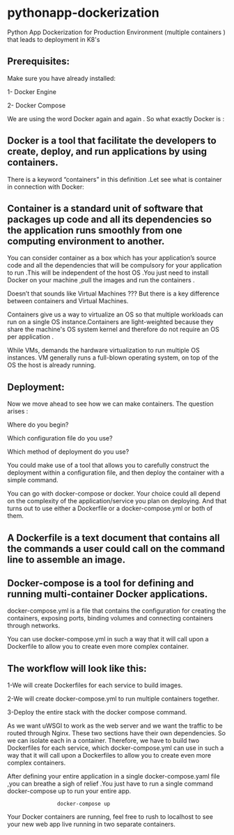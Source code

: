 # pythonapp-dockerization
Python App Dockerization for Production Environment (multiple containers ) that leads to deployment in K8's


Prerequisites: 
-----------------------------------------------------------------------------------------------------------------------------

Make sure you have already installed: 

1- Docker Engine

2- Docker Compose


We are using the word Docker again and again . So what exactly Docker is :

Docker is a tool that facilitate the developers to create, deploy, and run applications by using containers. 
-----------------------------------------------------------------------------------------------------------------------

There is a keyword “containers” in this definition .Let see what is container in connection with Docker:

Container is a standard unit of software that packages up code and all its dependencies so the application runs smoothly from one computing environment to another.
----------------------------------------------------------------------------------------------------------------------------
You can consider container as a box which has your application’s source code and all the dependencies that will be compulsory for your application to run .This will be independent of the host OS .You just need to install Docker on your machine ,pull the images and run the containers .



Doesn’t that sounds like Virtual Machines ???
But there is a key difference between containers and Virtual Machines.

Containers give us a way to virtualize an OS so that multiple workloads can run on a single OS instance.Containers are light-weighted because they share the machine's OS system kernel and therefore do not require an OS per application .

While VMs, demands the hardware virtualization to run multiple OS instances. VM generally runs a full-blown operating system, on top of the OS the host is already running.

Deployment:
-------------------------------------------------------------------------------------------------------------------------

Now we move ahead to see how we can make containers. The question arises :

Where do you begin?

Which configuration file do you use? 

Which method of deployment do you use?

You could make use of a tool that allows you to carefully construct the deployment within a configuration file, and then deploy the container with a simple command.
 
 You can go with docker-compose or docker. Your choice could all depend on the complexity of the application/service you plan on deploying. And that turns out to use either a Dockerfile or a docker-compose.yml or both of them.

A Dockerfile is a text document that contains all the commands a user could call on the command line to assemble an image.
-------------------------------------------------------------------------------------------------------------------------
Docker-compose is a tool for defining and running multi-container Docker applications.
-----------------------------------------------------------------------------------------------------------------------

docker-compose.yml is a file that contains the configuration for creating the containers, exposing ports, binding volumes and connecting containers through networks.

You can use docker-compose.yml in such a way that it will call upon a Dockerfile to allow you to create even more complex 
container.




The workflow will look like this: 
-----------------------------------------------------------------------------------------------------------------------------

1-We will create Dockerfiles for each service to build images.

2-We will create docker-compose.yml to run multiple containers together.

3-Deploy the entire stack with the docker compose command.

As we want uWSGI to work as the web server and we want the traffic to be routed through Nginx. These two sections have their own dependencies. So we can isolate each in a container. Therefore, we have to build two Dockerfiles for each service, which docker-compose.yml can use in such a way that it will call upon a Dockerfiles to allow you to create even more complex containers.

After defining your entire application in a single docker-compose.yaml file ,you can breathe a sigh of relief .You just have to run a single command docker-compose up to run your entire app. 

                    docker-compose up
                    
Your Docker containers are running, feel free to rush to localhost to see your new web app live running in two separate containers.
